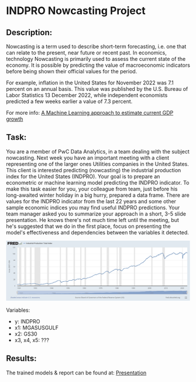 # INDPRO Nowcasting Project

## Description:
Nowcasting is a term used to describe short-term forecasting, i.e. one that can relate to the present, near future or recent past. In economics, technology
Nowcasting is primarily used to assess the current state of the economy. It is possible by predicting the value of macroeconomic indicators before being shown
their official values for the period. 

For example, inflation in the United States for November 2022 was 7.1 percent on an annual basis. This value was published by the U.S. Bureau of Labor Statistics 13
December 2022, while independent economists predicted a few weeks earlier a value of 7.3 percent.

For more info: [A Machine Learning approach to estimate current GDP growth](https://www.pwc.co.uk/economic-services/ukeo/pwcukeo-section4-nowcasting-july-2017.pdf)

## Task:
You are a member of PwC Data Analytics, in a team dealing with the subject nowcasting. Next week you have an important meeting with a client representing one of the larger ones Utilities companies in the United States. This client is interested predicting (nowcasting) the industrial production index for the United States (INDPRO).
Your goal is to prepare an econometric or machine learning model predicting the INDPRO indicator. To make this task easier for you, your colleague from
team, just before his long-awaited winter holiday in a big hurry, prepared a data frame. There are values for the INDPRO indicator from the last 22 years
and some other sample economic indices you may find useful INDPRO predictions. Your team manager asked you to summarize your approach in a short, 3-5
slide presentation. He knows there's not much time left until the meeting, but he's suggested that we do in the first place, focus on presenting the model's effectiveness and dependencies between the variables it detected.

![alt text](https://github.com/lhthien09/INDPRO_index/blob/main/Figures/INDPRO.png)

Variables:
* y: INDPRO
* x1: MGASUSGULF
* x2: GS30
* x3, x4, x5: ???

## Results:
The trained models & report can be found at: [Presentation](https://github.com/lhthien09/INDPRO_index/blob/main/PWC_task_LyThien.pdf)
